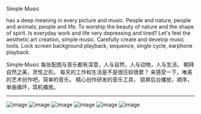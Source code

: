Simple Music

has a deep meaning in every picture and music. People and nature, people and animals, people and life.
To worship the beauty of nature and the shape of spirit.
Is everyday work and life very depressing and tired?
Let's feel the aesthetic art creation, simple music.
Carefully create and develop music tools.
Lock screen background playback, sequence, single cycle, earphone playback.

Simple·Music 每张配图与音乐都有深意，人与自然，人与动物，人与生活。
朝拜自然之美，灵性之形。
每天的工作和生活是不是很压抑很累？
来感受一下，唯美的艺术创作吧，简单的音乐。
精心创作研发的音乐工具，
锁屏后台播放，顺序，单曲循环，耳机播放。

-----------------------------------------------------------------------------------------------------

![image](https://github.com/wangyuanyuan166/simpleMusic/blob/master/SimpleMusic/Resource/m01.png)
![image](https://github.com/wangyuanyuan166/simpleMusic/blob/master/SimpleMusic/Resource/m05.png)
![image](https://github.com/wangyuanyuan166/simpleMusic/blob/master/SimpleMusic/Resource/m03.png)
![image](https://github.com/wangyuanyuan166/simpleMusic/blob/master/SimpleMusic/Resource/m04.png)
![image](https://github.com/wangyuanyuan166/simpleMusic/blob/master/SimpleMusic/Resource/m02.png)
![image](https://github.com/wangyuanyuan166/simpleMusic/blob/master/SimpleMusic/Resource/m06.png)

<!--![image](https://github.com/ntgod/DateProTool /blob/master/DateProTool/Resource/datepro1.png)-->
<!--![video](https://github.com/ntgod/DateProTool /blob/master/DateProTool/Resource/1080x1920.mp4)-->

